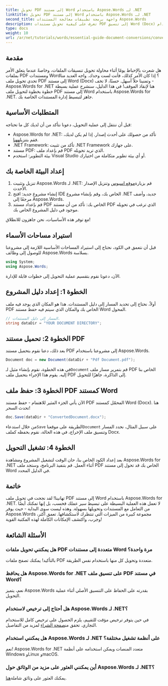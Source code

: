 ```yaml
---
title: تحويل PDF إلى مستند Word باستخدام Aspose.Words لـ .NET
linktitle: تحويل PDF إلى مستند Word باستخدام Aspose.Words لـ .NET
second_title: واجهة برمجة تطبيقات معالجة المستندات Aspose.Words
description: تعرف على كيفية تحويل مستندات PDF إلى تنسيق Word (Docx) بسهولة باستخدام Aspose.Words for .NET. هذا الدليل خطوة بخطوة يجعل الأمر سهلاً على المطورين.
type: docs
weight: 10
url: /ar/net/tutorials/words/essential-guide-document-conversions/convert-pdf-to-word/
---
```

## مقدمة

هل شعرت بالإحباط يومًا أثناء محاولة تحويل تنسيقات الملفات، وخاصةً عندما يتعلق الأمر بملفات PDF ومستندات Word؟ إذا كان الأمر كذلك، فأنت لست وحدك. واجه العديد منا تحدي تحويل ملف PDF إلى مستند Word (Docx) وتمنينا حلاً أسهل. حسنًا، لا تخف - Aspose.Words for .NET هنا لإنقاذ الموقف! في هذا الدليل، سنشرح عملية بسيطة خطوة بخطوة لتحويل ملف PDF إلى مستند Word باستخدام Aspose.Words for .NET. جاهز لتبسيط إدارة المستندات الخاصة بك.

## المتطلبات الأساسية

قبل أن ننتقل إلى عملية التحويل، دعونا نتأكد من أن لديك كل ما تحتاجه:

-  Aspose.Words for .NET: تأكد من حصولك على أحدث إصدار. إذا لم يكن لديك، فقم بتنزيله[هنا](https://releases.aspose.com/words/net/).
- .NET Framework: تأكد من تثبيت .NET Framework على جهازك.
- مستند PDF: قم بإعداد ملف PDF الذي تريد تحويله.
- بيئة التطوير: استخدم Visual Studio أو أي بيئة تطوير متكاملة من اختيارك.

## إعداد البيئة الخاصة بك

1.  تنزيل وتثبيت Aspose.Words لـ .NET: قم بزيارة[موقع اسبوس](https://releases.aspose.com/words/net/) وتنزيل الإصدار الأحدث.
2. إنشاء مشروع جديد: افتح IDE الخاص بك، وقم بإنشاء مشروع .NET جديد، وأضف مرجعًا إلى Aspose.Words.
3. قم بإعداد مستند PDF الخاص بك: تأكد من أن مستند PDF الذي ترغب في تحويله موجود في دليل المشروع الخاص بك.

مع توفر هذه الأساسيات، نحن جاهزون للانطلاق!

## استيراد مساحات الأسماء

قبل أن نتعمق في الكود، نحتاج إلى استيراد المساحات الأساسية اللازمة إلى مشروعنا للوصول إلى وظائف Aspose.Words بسلاسة.

```csharp
using System;
using Aspose.Words;
```

الآن، دعونا نقوم بتقسيم عملية التحويل إلى خطوات قابلة للإدارة.

## الخطوة 1: إعداد دليل المشروع

أولاً، نحتاج إلى تحديد المسار إلى دليل المستندات. هذا هو المكان الذي يوجد فيه ملف PDF الخاص بك والمكان الذي سيتم فيه حفظ مستند Word المحول.

```csharp
// المسار إلى دليل المستندات.
string dataDir = "YOUR DOCUMENT DIRECTORY";
```

## الخطوة 2: تحميل مستند PDF

بعد ذلك، دعنا نقوم بتحميل مستند PDF إلى مشروعنا باستخدام Aspose.Words.

```csharp
Document doc = new Document(dataDir + "Pdf Document.pdf");
```

في هذه الخطوة، نقوم بإنشاء مثيل لـ`Document` قم بتمرير مسار ملف PDF الخاص بنا إليه. يقوم هذا الإجراء بتحميل ملف PDF إلى الذاكرة، جاهزًا للتحويل.

## الخطوة 3: حفظ ملف PDF كمستند Word

الآن يأتي الجزء المثير للاهتمام - حفظ مستند PDF المحمّل كمستند Word (Docx). هنا تحدث السحر!

```csharp
doc.Save(dataDir + "ConvertedDocument.docx");
```

 من خلال استدعاء`Save` الطريقة على موقعنا`Document` على سبيل المثال، نحدد المسار وتنسيق ملف الإخراج، في هذه الحالة، نقوم بحفظه كملف Docx.

## الخطوة 4: تشغيل التحويل

بعد إعداد الكود الخاص بنا، حان الوقت لتشغيل المشروع ومشاهدة Aspose.Words for .NET أثناء العمل. قم بتنفيذ البرنامج، وستجد ملف PDF الخاص بك قد تحول إلى مستند Word في الدليل المحدد.

## خاتمة

تهانينا! لقد نجحت في تحويل ملف PDF إلى مستند Word باستخدام Aspose.Words for .NET. لا تعمل هذه العملية البسيطة على تبسيط سير عملك فحسب، بل إنها تمكنك أيضًا من التعامل مع المستندات وتحويلها بسهولة. وهذه ليست سوى البداية - حيث يوفر Aspose.Words مجموعة كبيرة من الميزات التي تنتظرك لاستكشافها. تعمق أكثر، وجرب، واكتشف الإمكانات الكاملة لهذه المكتبة القوية!

## الأسئلة الشائعة

### هل يمكنني تحويل ملفات PDF متعددة إلى مستندات Word مرة واحدة؟
بالتأكيد! يمكنك تصفح ملفات PDF متعددة وتحويل كل منها باستخدام نفس الطريقة.

### هل يحافظ Aspose.Words for .NET على تنسيق ملف PDF في مستند Word؟
نعم، يتميز Aspose.Words بقدرته على الحفاظ على التنسيق الأصلي أثناء عملية التحويل.

### هل أحتاج إلى ترخيص لاستخدام Aspose.Words لـ .NET؟
 في حين يتوفر ترخيص مؤقت للتقييم، يلزم الحصول على ترخيص كامل للاستخدام التجاري. تحقق من[صفحة الشراء](https://purchase.conholdate.com/buy) لمزيد من التفاصيل.

### هل يمكنني استخدام Aspose.Words لـ .NET على أنظمة تشغيل مختلفة؟
نعم! Aspose.Words for .NET متعدد المنصات ويمكن استخدامه على أنظمة Windows وLinux وmacOS.

### أين يمكنني العثور على مزيد من الوثائق حول Aspose.Words لـ .NET؟
 يمكنك العثور على وثائق شاملة[هنا](https://reference.aspose.com/words/net/).